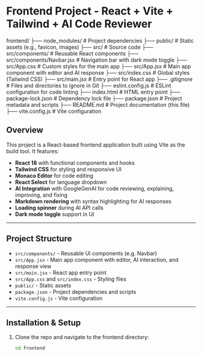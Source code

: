 # Frontend Project - React + Vite + Tailwind + AI Code Reviewer

frontend/
├── node_modules/            # Project dependencies
├── public/                  # Static assets (e.g., favicon, images)
├── src/                     # Source code
├── src/components/          # Reusable React components
├── src/components/Navbar.jsx # Navigation bar with dark mode toggle
├── src/App.css              # Custom styles for the main app
├── src/App.jsx              # Main app component with editor and AI response
├── src/index.css            # Global styles (Tailwind CSS)
├── src/main.jsx             # Entry point for React app
├── .gitignore               # Files and directories to ignore in Git
├── eslint.config.js         # ESLint configuration for code linting
├── index.html               # HTML entry point
├── package-lock.json        # Dependency lock file
├── package.json             # Project metadata and scripts
├── README.md                # Project documentation (this file)
├── vite.config.js           # Vite configuration
## Overview

This project is a React-based frontend application built using Vite as the build tool. It features:

- **React 18** with functional components and hooks
- **Tailwind CSS** for styling and responsive UI
- **Monaco Editor** for code editing
- **React Select** for language dropdown
- **AI Integration** with GoogleGenAI for code reviewing, explaining, improving, and fixing
- **Markdown rendering** with syntax highlighting for AI responses
- **Loading spinner** during AI API calls
- **Dark mode toggle** support in UI

---

## Project Structure

- `src/components/` - Reusable UI components (e.g. Navbar)
- `src/App.jsx` - Main app component with editor, AI interaction, and response view
- `src/main.jsx` - React app entry point
- `src/App.css` and `src/index.css` - Styling files
- `public/` - Static assets
- `package.json` - Project dependencies and scripts
- `vite.config.js` - Vite configuration

---

## Installation & Setup

1. Clone the repo and navigate to the frontend directory:

   ```bash
   cd frontend
